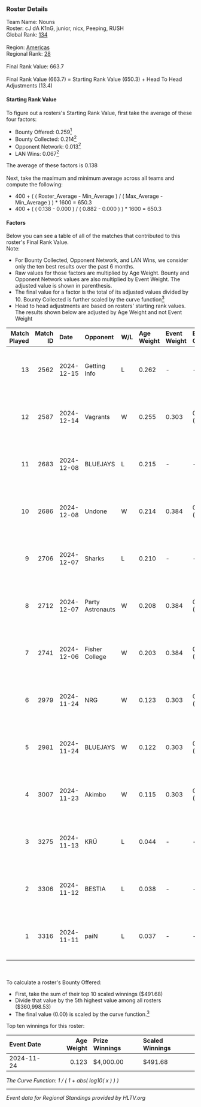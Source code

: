 ### Roster Details<br />
Team Name: Nouns<br />
Roster: cJ dA K1nG, junior, nicx, Peeping, RUSH<br />
Global Rank: [134](../../standings_global_2025_05_05.md)<br />
<br />
Region: [Americas]( ../../standings_americas_2025_05_05.md)<br />
Regional Rank: [28]( ../../standings_americas_2025_05_05.md)<br />
<br />
Final Rank Value:  663.7<br />
<br />
Final Rank Value (663.7) = Starting Rank Value (650.3) + Head To Head Adjustments (13.4)<br />

#### Starting Rank Value<br />
To figure out a rosters's Starting Rank Value, first take the average of these four factors:<br />
- Bounty Offered: 0.259[<sup>1</sup>](#table2)
- Bounty Collected: 0.214[<sup>2</sup>](#table1)
- Opponent Network: 0.013[<sup>2</sup>](#table1)
- LAN Wins: 0.067[<sup>2</sup>](#table1)

The average of these factors is 0.138<br />
<br />
Next, take the maximum and minimum average across all teams and compute the following:<br />
- 400 + ( ( Roster_Average - Min_Average ) / ( Max_Average - Min_Average ) ) * 1600 = 650.3
- 400 + ( ( 0.138 - 0.000 ) / ( 0.882 - 0.000 ) ) * 1600 = 650.3


#### Factors<br />
Below you can see a table of all of the matches that contributed to this roster's Final Rank Value.<br />
Note:<br />

- For Bounty Collected, Opponent Network, and LAN Wins, we consider only the ten best results over the past 6 months.
- Raw values for those factors are multiplied by Age Weight. Bounty and Opponent Network values are also multiplied by Event Weight. The adjusted value is shown in parenthesis.
- The final value for a factor is the total of its adjusted values divided by 10. Bounty Collected is further scaled by the curve function[<sup>3</sup>](#curveFunction)
- Head to head adjustments are based on rosters' starting rank values. The results shown below are adjusted by Age Weight and not Event Weight
<span id="table1"></span><br />


| Match Played | Match ID | Date       | Opponent         | W/L | Age Weight | Event Weight | Bounty Collected | Opponent Network | LAN Wins  | H2H Adj. | Roster                                   |
| -: | -: | :- | :- | :- | :- | :- | :- | :- | :- | -: | :- |
|           13 |     2562 | 2024-12-15 | Getting Info     | L   | 0.262      | -            | -                | -                | -         |    -2.12 | cJ dA K1nG, junior, nicx, Peeping, RUSH  |
|           12 |     2587 | 2024-12-14 | Vagrants         | W   | 0.255      | 0.303        | 0.000 (0.000)    | 0.244 (0.019)    | 0 (0.000) |     2.35 | cJ dA K1nG, junior, nicx, Peeping, RUSH  |
|           11 |     2683 | 2024-12-08 | BLUEJAYS         | L   | 0.215      | -            | -                | -                | -         |    -0.81 | cJ dA K1nG, junior, nicx, Peeping, RUSH  |
|           10 |     2686 | 2024-12-08 | Undone           | W   | 0.214      | 0.384        | 0.001 (0.000)    | 0.070 (0.006)    | 1 (0.214) |     3.11 | cJ dA K1nG, junior, nicx, Peeping, RUSH  |
|            9 |     2706 | 2024-12-07 | Sharks           | L   | 0.210      | -            | -                | -                | -         |    -0.98 | cJ dA K1nG, junior, nicx, Peeping, RUSH  |
|            8 |     2712 | 2024-12-07 | Party Astronauts | W   | 0.208      | 0.384        | 0.000 (0.000)    | 0.164 (0.013)    | 1 (0.208) |     1.99 | cJ dA K1nG, junior, nicx, Peeping, RUSH  |
|            7 |     2741 | 2024-12-06 | Fisher College   | W   | 0.203      | 0.384        | 0.003 (0.000)    | 0.447 (0.035)    | 1 (0.203) |     3.77 | cJ dA K1nG, junior, nicx, Peeping, RUSH  |
|            6 |     2979 | 2024-11-24 | NRG              | W   | 0.123      | 0.303        | 0.034 (0.001)    | 0.588 (0.022)    | 0 (0.000) |     3.30 | cJ dA K1nG, junior, nicx, Peeping, RUSH  |
|            5 |     2981 | 2024-11-24 | BLUEJAYS         | W   | 0.122      | 0.303        | 0.016 (0.001)    | 0.886 (0.033)    | 0 (0.000) |     3.42 | cJ dA K1nG, junior, nicx, Peeping, RUSH  |
|            4 |     3007 | 2024-11-23 | Akimbo           | W   | 0.115      | 0.303        | 0.000 (0.000)    | 0.000 (0.000)    | 0 (0.000) |     0.72 | cJ dA K1nG, junior, nicx, Peeping, RUSH  |
|            3 |     3275 | 2024-11-13 | KRÜ              | L   | 0.044      | -            | -                | -                | -         |    -0.94 | cJ dA K1nG, Jeorge, junior, nosraC, RUSH |
|            2 |     3306 | 2024-11-12 | BESTIA           | L   | 0.038      | -            | -                | -                | -         |    -0.42 | cJ dA K1nG, Jeorge, junior, nosraC, RUSH |
|            1 |     3316 | 2024-11-11 | paiN             | L   | 0.037      | -            | -                | -                | -         |    -0.02 | cJ dA K1nG, Jeorge, junior, nosraC, RUSH |

<br />
<span id="table2"></span><br />
To calculate a roster's Bounty Offered:<br />

- First, take the sum of their top 10 scaled winnings ($491.68)
- Divide that value by the 5th highest value among all rosters ($360,998.53)
- The final value (0.00) is scaled by the curve function.[<sup>3</sup>](#curveFunction)

Top ten winnings for this roster:<br />

| Event Date | Age Weight | Prize Winnings | Scaled Winnings |
| :- | -: | :- | :- |
| 2024-11-24 |      0.123 | $4,000.00      | $491.68         |


<span id="curveFunction"></span>_The Curve Function: 1 / ( 1 + abs( log10( x ) ) )_<br />

---
_Event data for Regional Standings provided by HLTV.org_<br />
